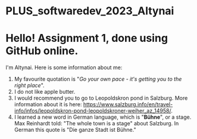 # PLUS_softwaredev_2023_Altynai
# Hello! Assignment 1, done using GitHub online.
I'm Altynai. Here is some information about me:
1. My favourite quotation is "*Go your own pace - it's getting you to the right place*".
2. I do not like apple butter.
3. I would recommend you to go to Leopoldskron pond in Salzburg. More information about it is here: https://www.salzburg.info/en/travel-info/infos/leopoldskron-pond-leopoldskroner-weiher_az_14958/.
4. I learned a new word in German language, which is "**Bühne**", or a stage. Max Reinhardt told: "The whole town is a stage" about Salzburg. In German this quote is "Die ganze Stadt ist Bühne."
